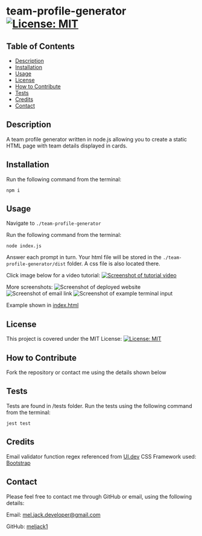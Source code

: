 # team-profile-generator [![License: MIT](https://img.shields.io/badge/License-MIT-yellow.svg)](https://opensource.org/licenses/MIT)

## Table of Contents
* [Description](#description)
* [Installation](#installation)
* [Usage](#usage)
* [License](#license)
* [How to Contribute](#how-to-contribute)
* [Tests](#tests)
* [Credits](#credits)
* [Contact](#contact)

## Description
A team profile generator written in node.js allowing you to create a static HTML page with team details displayed in cards.

## Installation
Run the following command from the terminal: 

```npm i```

## Usage
Navigate to ```./team-profile-generator```

Run the following command from the terminal: 

```node index.js```

Answer each prompt in turn. Your html file will be stored in the ```./team-profile-generator/dist``` folder. A css file is also located there.

Click image below for a video tutorial:
[![Screenshot of tutorial video](./images/screenshot.PNG)](https://drive.google.com/file/d/1yPEL9vANfyn6wwLGfYUXTc9gc4DzvMst/view)

More screenshots:
![Screenshot of deployed website](./images/screenshot2.PNG)
![Screenshot of email link](./images/screenshot3.PNG)
![Screenshot of example terminal input](./images/screenshot4.PNG)

Example shown in [index.html](./dist/index.html)

## License 
This project is covered under the MIT License: [![License: MIT](https://img.shields.io/badge/License-MIT-yellow.svg)](https://opensource.org/licenses/MIT)

## How to Contribute
Fork the repository or contact me using the details shown below

## Tests
Tests are found in /tests folder. Run the tests using the following command from the terminal: 

```jest test```

## Credits 
Email validator function regex referenced from [UI.dev](https://ui.dev/validate-email-address-javascript/)
CSS Framework used: [Bootstrap](https://getbootstrap.com/)

## Contact
Please feel free to contact me through GitHub or email, using the following details: 

Email: mel.jack.developer@gmail.com

GitHub: [meljack1](https://github.com/meljack1/)

